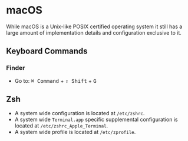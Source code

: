 macOS
=====

While macOS is a Unix-like POSIX certified operating system it still has a large
amount of implementation details and configuration exclusive to it.

Keyboard Commands
-----------------

### Finder

- Go to: <kbd>⌘ Command</kbd> + <kbd>⇧ Shift</kbd> + <kbd>G</kbd>

Zsh
---

- A system wide configuration is located at `/etc/zshrc`.
- A system wide `Terminal.app` specific supplemental configuration is located at
  `/etc/zshrc_Apple_Terminal`.
- A system wide profile is located at `/etc/zprofile`.

